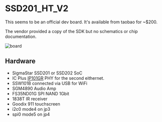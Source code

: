 # SSD201_HT_V2

This seems to be an official dev board.
It's available from taobao for ~$200.

The vendor provided a copy of the SDK but no schematics or chip documentation.

![board](board.jpg)

## Hardware

- SigmaStar SSD201 or SSD202 SoC
- IC Plus [IP101GR](https://datasheet.lcsc.com/szlcsc/IC-Plus-IP101GR_C79324.pdf) PHY for the second eithernet.
- SSW101B connected via USB for WiFi
- SGM4890 Audio Amp
- FS35ND01G SPI NAND 1Gbit
- 1838T IR receiver
- Goodix 911 touchscreen
- i2c0 mode4 on jp3
- spi0 mode5 on jp4
